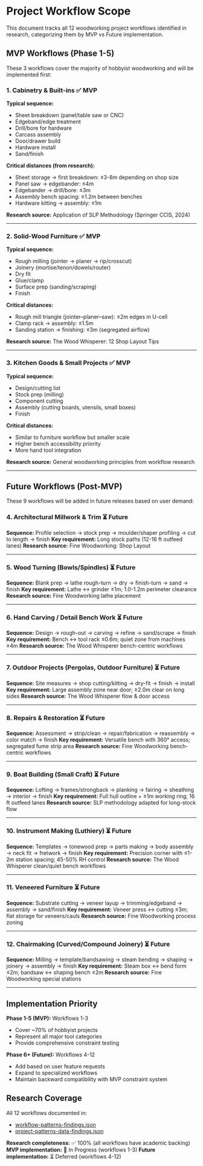# Project Workflow Scope

This document tracks all 12 woodworking project workflows identified in research, categorizing them by MVP vs Future implementation.

## MVP Workflows (Phase 1-5)

These 3 workflows cover the majority of hobbyist woodworking and will be implemented first:

### 1. Cabinetry & Built-ins ✅ MVP
**Typical sequence:**
- Sheet breakdown (panel/table saw or CNC)
- Edgeband/edge treatment
- Drill/bore for hardware
- Carcass assembly
- Door/drawer build
- Hardware install
- Sand/finish

**Critical distances (from research):**
- Sheet storage → first breakdown: ≤3-8m depending on shop size
- Panel saw → edgebander: ≤4m
- Edgebander → drill/bore: ≤3m
- Assembly bench spacing: ≥1.2m between benches
- Hardware kitting → assembly: ≤1m

**Research source:** Application of SLP Methodology (Springer CCIS, 2024)

---

### 2. Solid-Wood Furniture ✅ MVP
**Typical sequence:**
- Rough milling (jointer → planer → rip/crosscut)
- Joinery (mortise/tenon/dowels/router)
- Dry fit
- Glue/clamp
- Surface prep (sanding/scraping)
- Finish

**Critical distances:**
- Rough mill triangle (jointer–planer–saw): ≤2m edges in U-cell
- Clamp rack → assembly: ≤1.5m
- Sanding station → finishing: ≤3m (segregated airflow)

**Research source:** The Wood Whisperer: 12 Shop Layout Tips

---

### 3. Kitchen Goods & Small Projects ✅ MVP
**Typical sequence:**
- Design/cutting list
- Stock prep (milling)
- Component cutting
- Assembly (cutting boards, utensils, small boxes)
- Finish

**Critical distances:**
- Similar to furniture workflow but smaller scale
- Higher bench accessibility priority
- More hand tool integration

**Research source:** General woodworking principles from workflow research

---

## Future Workflows (Post-MVP)

These 9 workflows will be added in future releases based on user demand:

### 4. Architectural Millwork & Trim ⏳ Future
**Sequence:** Profile selection → stock prep → moulder/shaper profiling → cut to length → finish
**Key requirement:** Long stock paths (12-16 ft outfeed lanes)
**Research source:** Fine Woodworking: Shop Layout

---

### 5. Wood Turning (Bowls/Spindles) ⏳ Future
**Sequence:** Blank prep → lathe rough-turn → dry → finish-turn → sand → finish
**Key requirement:** Lathe ↔ grinder ≤1m; 1.0-1.2m perimeter clearance
**Research source:** Fine Woodworking lathe placement

---

### 6. Hand Carving / Detail Bench Work ⏳ Future
**Sequence:** Design → rough-out → carving → refine → sand/scrape → finish
**Key requirement:** Bench ↔ tool rack ≤0.6m; quiet zone from machines ≥4m
**Research source:** The Wood Whisperer bench-centric workflows

---

### 7. Outdoor Projects (Pergolas, Outdoor Furniture) ⏳ Future
**Sequence:** Site measures → shop cutting/kitting → dry-fit → finish → install
**Key requirement:** Large assembly zone near door; ≥2.0m clear on long sides
**Research source:** The Wood Whisperer flow & door access

---

### 8. Repairs & Restoration ⏳ Future
**Sequence:** Assessment → strip/clean → repair/fabrication → reassembly → color match → finish
**Key requirement:** Versatile bench with 360° access; segregated fume strip area
**Research source:** Fine Woodworking bench-centric workflows

---

### 9. Boat Building (Small Craft) ⏳ Future
**Sequence:** Lofting → frames/strongback → planking → fairing → sheathing → interior → finish
**Key requirement:** Full hull outline + ≥1m working ring; 16 ft outfeed lanes
**Research source:** SLP methodology adapted for long-stock flow

---

### 10. Instrument Making (Luthiery) ⏳ Future
**Sequence:** Templates → tonewood prep → parts making → body assembly → neck fit → fretwork → finish
**Key requirement:** Precision corner with ≤1-2m station spacing; 45-50% RH control
**Research source:** The Wood Whisperer clean/quiet bench workflows

---

### 11. Veneered Furniture ⏳ Future
**Sequence:** Substrate cutting → veneer layup → trimming/edgeband → assembly → sand/finish
**Key requirement:** Veneer press ↔ cutting ≤3m; flat storage for veneers/cauls
**Research source:** Fine Woodworking process zoning

---

### 12. Chairmaking (Curved/Compound Joinery) ⏳ Future
**Sequence:** Milling → template/bandsawing → steam bending → shaping → joinery → assembly → finish
**Key requirement:** Steam box ↔ bend form ≤2m; bandsaw ↔ shaping bench ≤2m
**Research source:** Fine Woodworking special stations

---

## Implementation Priority

**Phase 1-5 (MVP):** Workflows 1-3
- Cover ~70% of hobbyist projects
- Represent all major tool categories
- Provide comprehensive constraint testing

**Phase 6+ (Future):** Workflows 4-12
- Add based on user feature requests
- Expand to specialized workflows
- Maintain backward compatibility with MVP constraint system

## Research Coverage

All 12 workflows documented in:
- [workflow-patterns-findings.json](../src/data/research/workflow-patterns-findings.json)
- [project-patterns-data-findings.json](../src/data/research/project-patterns-data-findings.json)

**Research completeness:** ✅ 100% (all workflows have academic backing)
**MVP implementation:** 🔄 In Progress (workflows 1-3)
**Future implementation:** ⏳ Deferred (workflows 4-12)
